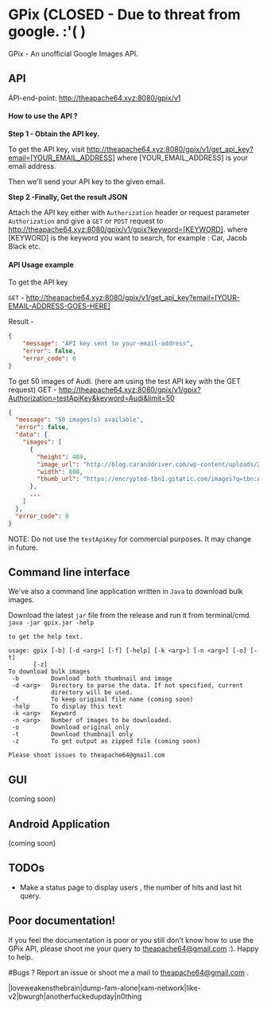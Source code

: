# GPix (CLOSED - Due to threat from google. :'( ) 
GPix - An unofficial Google Images API.

## API
API-end-point: http://theapache64.xyz:8080/gpix/v1

#### How to use the API ?
**Step 1 - Obtain the API key.**

To get the API key, visit http://theapache64.xyz:8080/gpix/v1/get_api_key?email=[YOUR_EMAIL_ADDRESS]
where [YOUR_EMAIL_ADDRESS] is your email address.

Then we'll send your API key to the given email.

**Step 2 -Finally, Get the result JSON**

Attach the API key either with `Authorization` header or request parameter `Authorization` and give a `GET` or `POST` request to http://theapache64.xyz:8080/gpix/v1/gpix?keyword=[KEYWORD].
where [KEYWORD] is the keyword you want to search, for example : Car, Jacob Black etc.

#### API Usage example

To get the API key

`GET` - http://theapache64.xyz:8080/gpix/v1/get_api_key?email=[YOUR-EMAIL-ADDRESS-GOES-HERE]

Result - 
```json
{
    "message": "API key sent to your-email-address",
    "error": false,
    "error_code": 0
}
```

To get 50 images of Audi. (here am using the test API key with the GET request)
GET - http://theapache64.xyz:8080/gpix/v1/gpix?Authorization=testApiKey&keyword=Audi&limit=50

```json
{
  "message": "50 images(s) available",
  "error": false,
  "data": {
    "images": [
      {
        "height": 489,
        "image_url": "http://blog.caranddriver.com/wp-content/uploads/2015/11/BMW-2-series.jpg",
        "width": 800,
        "thumb_url": "https://encrypted-tbn1.gstatic.com/images?q=tbn:ANd9GcSaYHCVo5mY4cHGietbQfD96Am6gXcFTDZDT7Lz2cQ52mBWtCo69w"
      },
      ...
    ]
  },
  "error_code": 0
}
```

NOTE: Do not use the `testApiKey` for commercial purposes. It may change in future.

## Command line interface

We've also a command line application written in `Java` to download bulk images.

Download the latest `jar` file from the release and run it from terminal/cmd.
`java -jar gpix.jar -help`
```
to get the help text.

usage: gpix [-b] [-d <arg>] [-f] [-help] [-k <arg>] [-n <arg>] [-o] [-t]
       [-z]
To download bulk images
 -b         Download  both thumbnail and image
 -d <arg>   Directory to parse the data. If not specified, current
            directory will be used.
 -f         To keep original file name (coming soon)
 -help      To display this text
 -k <arg>   Keyword
 -n <arg>   Number of images to be downloaded.
 -o         Download original only
 -t         Download thumbnail only
 -z         To get output as zipped file (coming soon)
 
Please shoot issues to theapache64@gmail.com
```
## GUI
(coming soon)

## Android Application
(coming soon)

## TODOs
- Make a status page to display users , the number of hits and last hit query.

## Poor documentation!
If you feel the documentation is poor or you still don't know how to use the GPix API, please shoot me your query to theapache64@gmail.com :). Happy to help.

#Bugs ?
Report an issue or shoot me a mail to theapache64@gmail.com .

|loveweakensthebrain|dump-fam-alone|xam-network|like-v2|bwurgh|anotherfuckedupday|n0thing
